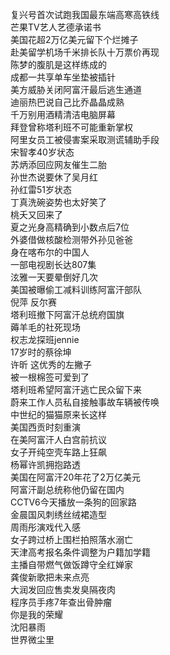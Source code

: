 复兴号首次试跑我国最东端高寒高铁线  
芒果TV艺人艺德承诺书  
美国花超2万亿美元留下个烂摊子  
赴美留学机场千米排长队十万票价再现  
陈梦的腹肌是这样练成的  
成都一共享单车坐垫被插针  
美方威胁关闭阿富汗最后逃生通道  
迪丽热巴说自己比乔晶晶成熟  
千万别用酒精清洁电脑屏幕  
拜登曾称塔利班不可能重新掌权  
阿里女员工被侵害案采取测谎辅助手段  
宋智孝40岁状态  
苏炳添回应网友催生二胎  
孙世杰说要休了吴月红  
孙红雷51岁状态  
丁真洗碗姿势也太好笑了  
桃夭又回来了  
夏之光身高精确到小数点后7位  
外婆借做核酸检测带外孙见爸爸  
身在喀布尔的中国人  
一部电视剧长达807集  
泫雅一天要晕倒好几次  
美国被曝偷工减料训练阿富汗部队  
倪萍 反尔赛  
塔利班撤下阿富汗总统府国旗  
薅羊毛的社死现场  
权志龙探班jennie  
17岁时的蔡徐坤  
许昕 这优秀的左撇子  
被一根棉签可爱到了  
塔利班希望阿富汗逃亡民众留下来  
蔚来工作人员私自接触事故车辆被传唤  
中世纪的猫猫原来长这样  
美国西贡时刻重演  
在美阿富汗人白宫前抗议  
女子开纯空壳车路上狂飙  
杨幂许凯拥抱路透  
美国在阿富汗20年花了2万亿美元  
阿富汗副总统称他仍留在国内  
CCTV6今天播放一条狗的回家路  
金晨国风刺绣丝绒裙造型  
周雨彤演戏代入感  
女子跨过桥上围栏拍照落水溺亡  
天津高考报名条件调整为户籍加学籍  
主播自带燃气做饭蹲守全红婵家  
龚俊新歌把未来点亮  
大润发回应售卖发臭隔夜肉  
程序员手疼7年查出骨肿瘤  
你是我的荣耀  
沈阳暴雨  
世界微尘里  
